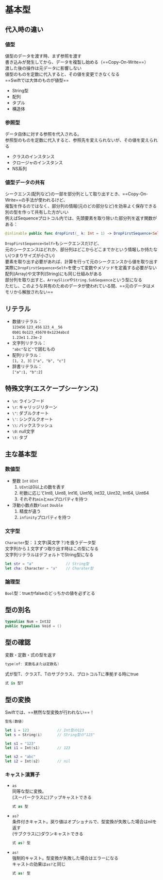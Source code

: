 # 基本型

## 代入時の違い

### 値型

値型のデータを渡す時、まず参照を渡す  
書き込みが発生してから、データを複製し始める（==Copy-On-Write==）  
渡した後の操作は元データに影響しない  
値型のものを定数に代入すると、その値を変更できなくなる  
==Swiftでは大体のものが値型==

- String型
- 配列
- タプル
- 構造体

### 参照型

データ自体に対する参照を代入される。  
参照型のものを定数に代入すると、参照先を変えられないが、その値を変えられる

- クラスのインスタンス
- クロージャのインスタンス
- NS系列

### 値型データの共有

シークエンス(配列など)の一部を部分列として取り出すとき、==Copy-On-Write==の手法が使われるけど、  
複製を作るのではなく、部分列の情報(元のどの部分など)を効率よく保存できる別の型を作って共有した方がいい  
例えばSequenceプロトコル内では、先頭要素を取り除いた部分列を返す関数がある：

```swift
@inlinable public func dropFirst(_ k: Int = 1) -> DropFirstSequence<Self>
```

`DropFirstSequence<Self>`もシークエンスだけど、  
元のシークエンスはどれか、部分列はどこからどこまでかという情報しか持たない(つまりサイズが小さい)  
要素を取り出す必要があれば、計算を行って元のシークエンスから値を取り出す  
実際に`DropFirstSequence<Self>`を使って変数やメソッドを定義する必要がない  
配列(Array)や文字列(String)にも同じ仕組みがある  
部分列を取り出すと、`ArraySlice`や`String.SubSequence`という型になる  
ただし、このような共有のためのデータが使われている間、==元のデータはメモリから解放されない==

## リテラル

- 数値リテラル：  
    `123456` `123_456` `123_4__56`  
    `0b01` `0o123_45670` `0x1234abcd`  
    `1.23e1` `1.23e-2`
- 文字列リテラル：  
    `"abc"`など`"`で囲むもの
- 配列リテラル：  
    `[1, 2, 3]` `["a", "b", "c"]`
- 辞書リテラル：  
    `["a":1, "b":2]`

## 特殊文字(エスケープシーケンス)

- `\n`: ラインフード
- `\r`: キャリッジリターン
- `\"`: ダブルクオート
- `\'`: シングルクオート
- `\\`: バックスラッシュ
- `\0`: null文字
- `\t`: タブ

## 主な基本型

### 数値型

- 整数  `Int` `UInt`
  1. `UInt`は0以上の数を表す
  2. 桁数に応じてInt8, Uint8, Int16, Uint16, Int32, Uint32, Int64, Uint64
  3. それぞれ`min`と`max`プロパティを持つ
- 浮動小数点数`Float` `Double`
  1. 精度が違う
  2. `infinity`プロパティを持つ

### 文字型

`Character`型：１文字(英文字？)を扱うデータ型  
文字列から１文字ずつ取り出す時はこの型になる  
文字列リテラルはデフォルトでString型になる

```swift
let str = "a"               // String型
let cha: Character = "a"    // Charater型
```

### 論理型

`Bool`型：trueかfalseのどっちかの値を必ずとる

## 型の別名

```swift
typealias Num = Int32
public typealias Void = ()
```

## 型の確認

変数・定数・式の型を返す

```swift
type(of: 変数名または定数名)
```

式が型T、クラスT、Tのサブクラス、プロトコルTに準拠する時にtrue

```swift
式 is 型T
```

## 型の変換

Swiftでは、==黙然な型変換が行われない==！

```swift
型名(数値)

let i = 123             // Int型の123
let s = String(i)       // String型の"123"

let s1 = "123"
let i1 = Int(s1)        // 123

let s2 = "abc"
let i2 = Int(s2)        // nil
```

### キャスト演算子

- `as`  
    同等な型に変換。  
    (スーパークラスに)アップキャストできる

    ```swift
    式 as 型
    ```

- `as?`  
    条件付きキャスト。戻り値はオプショナルで、型変換が失敗した場合はnilを返す  
    (サブクラスに)ダウンキャストできる

    ```swift
    式 as? 型
    ```

- `as!`  
    強制的キャスト。型変換が失敗した場合はエラーになる  
    キャストの効果は`as?`と同じ

    ```swift
    式 as! 型
    ```
